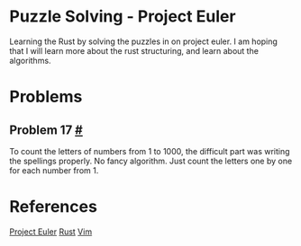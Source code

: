 # Puzzle Solving - Project Euler

Learning the Rust by solving the puzzles in on project euler.
I am hoping that I will learn more about the rust structuring, and 
learn about the algorithms. 

# Problems

## Problem 17 [#](https://projecteuler.net/problem=17)

To count the letters of numbers from 1 to 1000, the difficult part was 
writing the spellings properly. No fancy algorithm. Just count the letters
one by one for each number from 1. 


# References

[Project Euler](https://projecteuler.net/)
[Rust](https://www.rust-lang.org/)
[Vim](https://www.vim.org/)

